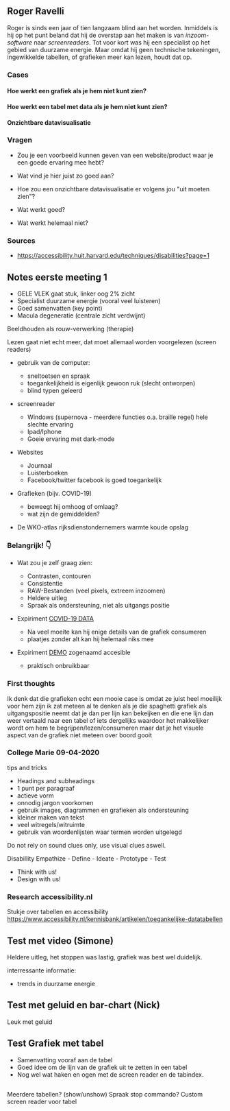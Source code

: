 ## Roger Ravelli

Roger is sinds een jaar of tien langzaam blind aan het worden. Inmiddels is hij op het punt beland dat hij de overstap aan het maken is van *inzoom-software* naar *screenreaders*. Tot voor kort was hij een specialist op het gebied van duurzame energie. Maar omdat hij geen technische tekeningen, ingewikkelde tabellen, of grafieken meer kan lezen, houdt dat op.

### Cases

#### Hoe werkt een grafiek als je hem niet kunt zien?

#### Hoe werkt een tabel met data als je hem niet kunt zien?

#### Onzichtbare datavisualisatie

### Vragen

- Zou je een voorbeeld kunnen geven van een website/product waar je een goede ervaring mee hebt?

- Wat vind je hier juist zo goed aan?

- Hoe zou een onzichtbare datavisualisatie er volgens jou "uit moeten zien"?

- Wat werkt goed?

- Wat werkt helemaal niet?

### Sources
- https://accessibility.huit.harvard.edu/techniques/disabilities?page=1

## Notes eerste meeting 1

- GELE VLEK gaat stuk, linker oog 2% zicht
- Specialist duurzame energie (vooral veel luisteren)
- Goed samenvatten (key point)
- Macula degeneratie (centrale zicht verdwijnt)

Beeldhouden als rouw-verwerking (therapie)

Lezen gaat niet echt meer, dat moet allemaal worden voorgelezen (screen readers)

- gebruik van de computer:
    - sneltoetsen en spraak
    - toegankelijkheid is eigenlijk gewoon ruk (slecht ontworpen)
    - blind typen geleerd

- screenreader
    - Windows (supernova - meerdere functies o.a. braille regel) hele slechte ervaring
    - Ipad/Iphone
    - Goeie ervaring met dark-mode

- Websites
    - Journaal
    - Luisterboeken
    - Facebook/twitter facebook is goed toegankelijk

- Grafieken (bijv. COVID-19)
    - beweegt hij omhoog of omlaag?
    - wat zijn de gemiddelden?

- De WKO-atlas rijksdienstondernemers warmte koude opslag

### Belangrijk! :point_down:
- Wat zou je zelf graag zien:
    - Contrasten, contouren
    - Consistentie
    - RAW-Bestanden (veel pixels, extreem inzoomen)
    - Heldere uitleg
    - Spraak als ondersteuning, niet als uitgangs positie

- Expiriment [COVID-19 DATA](https://informationisbeautiful.net/visualizations/covid-19-coronavirus-infographic-datapack/)
    - Na veel moeite kan hij enige details van de grafiek consumeren
    - plaatjes zonder alt kan hij helemaal niks mee

- Expiriment [DEMO](https://aaraar.github.io/roger-ravelli-group/) zogenaamd accesible
    - praktisch onbruikbaar

### First thoughts
Ik denk dat die grafieken echt een mooie case is
omdat ze juist heel moeilijk voor hem zijn
ik zat meteen al te denken als je die spaghetti grafiek als uitgangspositie neemt dat je dan per lijn kan bekeijken en die ene lijn dan weer vertaald naar een tabel of iets dergelijks
waardoor het makkelijker wordt om hem te begrijpen/lezen/consumeren
maar dat je het visuele aspect van de grafiek niet meteen over boord gooit

### College Marie 09-04-2020
tips and tricks
- Headings and subheadings
- 1 punt per paragraaf
- actieve vorm
- onnodig jargon voorkomen
- gebruik images, diagrammen en grafieken als ondersteuning
- kleiner maken van tekst
- veel witregels/witruimte
- gebruik van woordenlijsten waar termen worden uitgelegd

Do not rely on sound clues only, use visual clues aswell.

Disabillity
Empathize - Define - Ideate - Prototype - Test
- Think with us!
- Design with us!

### Research accessibility.nl
Stukje over tabellen en accessibility
https://www.accessibility.nl/kennisbank/artikelen/toegankelijke-datatabellen

## Test met video (Simone)
Heldere uitleg, het stoppen was lastig, grafiek was best wel duidelijk.

interressante informatie:
- trends in duurzame energie

## Test met geluid en bar-chart (Nick)

Leuk met geluid

## Test Grafiek met tabel

- Samenvatting vooraf aan de tabel
- Goed idee om de lijn van de grafiek uit te zetten in een tabel
- Nog wel wat haken en ogen met de screen reader en de tabindex.

## 

Meerdere tabellen? (show/unshow)
Spraak stop commando?
Custom screen reader voor tabel